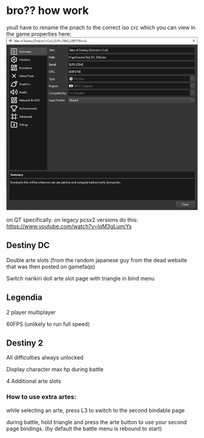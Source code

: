 # bro?? how work

youll have to rename the pnach to the correct iso crc which you can view in the game properties here:
![dark orb](../img/kou.png)

on QT specifically. on legacy pcsx2 versions do this: https://www.youtube.com/watch?v=lqM3gLumiYs

## Destiny DC
Double arte slots (from the random japanese guy from the dead website that was then posted on gamefaqs)

Switch narikiri doll arte slot page with triangle in bind menu

## Legendia
2 player multiplayer

60FPS (unlikely to run full speed)

## Destiny 2
All difficulties always unlocked

Display character max hp during battle

4 Additional arte slots

### How to use extra artes:

while selecting an arte, press L3 to switch to the second bindable page

during battle, hold triangle and press the arte button to use your second page bindings. (by default the battle menu is rebound to start)

